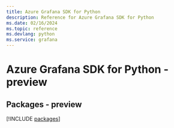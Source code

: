 ```yaml
---
title: Azure Grafana SDK for Python
description: Reference for Azure Grafana SDK for Python
ms.date: 02/16/2024
ms.topic: reference
ms.devlang: python
ms.service: grafana
---
```

# Azure Grafana SDK for Python - preview
## Packages - preview
[!INCLUDE [packages](grafana-index.md)]